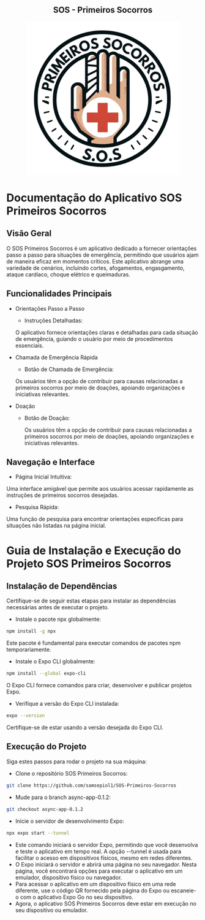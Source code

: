 <center><h2>SOS - Primeiros Socorros</h2></center>
<p align="center"><a href="https://elixir.com" target="_blank"><img src="./logo.png"/320px-Official_Elixir_logo.png" width="400" alt="Elixir Logo"></a></p>

# Documentação do Aplicativo SOS Primeiros Socorros

## Visão Geral

O SOS Primeiros Socorros é um aplicativo dedicado a fornecer orientações passo a passo para situações de emergência, permitindo que usuários ajam de maneira eficaz em momentos críticos. Este aplicativo abrange uma variedade de cenários, incluindo cortes, afogamentos, engasgamento, ataque cardíaco, choque elétrico e queimaduras.

## Funcionalidades Principais

- Orientações Passo a Passo
  - Instruções Detalhadas:
  
  O aplicativo fornece orientações claras e detalhadas para cada situação de emergência, guiando o usuário por meio de procedimentos essenciais.

- Chamada de Emergência Rápida
  - Botão de Chamada de Emergência:
  
  Os usuários têm a opção de contribuir para causas relacionadas a primeiros socorros por meio de doações, apoiando organizações e iniciativas relevantes.

- Doação
  - Botão de Doação:
    
    Os usuários têm a opção de contribuir para causas relacionadas a primeiros socorros por meio de doações, apoiando organizações e iniciativas relevantes.

## Navegação e Interface

- Página Inicial Intuitiva:

Uma interface amigável que permite aos usuários acessar rapidamente as instruções de primeiros socorros desejadas.

- Pesquisa Rápida:

Uma função de pesquisa para encontrar orientações específicas para situações não listadas na página inicial.

# Guia de Instalação e Execução do Projeto SOS Primeiros Socorros

## Instalação de Dependências

Certifique-se de seguir estas etapas para instalar as dependências necessárias antes de executar o projeto.

- Instale o pacote npx globalmente:

```bash
npm install -g npx
```
Este pacote é fundamental para executar comandos de pacotes npm temporariamente.

- Instale o Expo CLI globalmente:

```bash
npm install --global expo-cli
```
O Expo CLI fornece comandos para criar, desenvolver e publicar projetos Expo.

- Verifique a versão do Expo CLI instalada:

```bash
expo --version

```
Certifique-se de estar usando a versão desejada do Expo CLI.

## Execução do Projeto

Siga estes passos para rodar o projeto na sua máquina:

- Clone o repositório SOS Primeiros Socorros:

```bash
git clone https://github.com/samsepiol1/SOS-Primeiros-Socorros
```
- Mude para o branch async-app-0.1.2:
```bash
git checkout async-app-0.1.2
```
- Inicie o servidor de desenvolvimento Expo:
```bash
npx expo start --tunnel
```
- Este comando iniciará o servidor Expo, permitindo que você desenvolva e teste o aplicativo em tempo real. A opção --tunnel é usada para facilitar o acesso em dispositivos físicos, mesmo em redes diferentes.
- O Expo iniciará o servidor e abrirá uma página no seu navegador. Nesta página, você encontrará opções para executar o aplicativo em um emulador, dispositivo físico ou navegador.
- Para acessar o aplicativo em um dispositivo físico em uma rede diferente, use o código QR fornecido pela página do Expo ou escaneie-o com o aplicativo Expo Go no seu dispositivo.
- Agora, o aplicativo SOS Primeiros Socorros deve estar em execução no seu dispositivo ou emulador.

